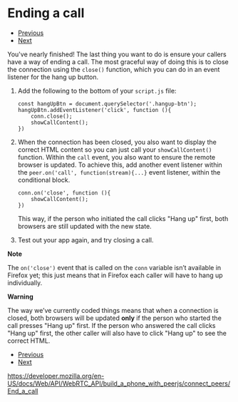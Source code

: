 Ending a call
=============

-   <a href="../../build_a_phone_with_peerjs/connect_peers/answer_a_call" class="button minimal">Previous</a>
-   <a href="../../build_a_phone_with_peerjs/deployment_and_further_reading" class="button minimal">Next</a>

You've nearly finished! The last thing you want to do is ensure your callers have a way of ending a call. The most graceful way of doing this is to close the connection using the `close()` function, which you can do in an event listener for the hang up button.

1.  Add the following to the bottom of your `script.js` file:

        const hangUpBtn = document.querySelector('.hangup-btn');
        hangUpBtn.addEventListener('click', function (){
            conn.close();
            showCallContent();
        })

2.  When the connection has been closed, you also want to display the correct HTML content so you can just call your `showCallContent()` function. Within the `call` event, you also want to ensure the remote browser is updated. To achieve this, add another event listener within the `peer.on('call', function(stream){...}` event listener, within the conditional block.

        conn.on('close', function (){
            showCallContent();
        })

    This way, if the person who initiated the call clicks "Hang up" first, both browsers are still updated with the new state.

3.  Test out your app again, and try closing a call.

**Note**

The `on('close')` event that is called on the `conn` variable isn’t available in Firefox yet; this just means that in Firefox each caller will have to hang up individually.

**Warning**

The way we’ve currently coded things means that when a connection is closed, both browsers will be updated **only** if the person who started the call presses "Hang up" first. If the person who answered the call clicks "Hang up" first, the other caller will also have to click "Hang up" to see the correct HTML.

-   <a href="../../build_a_phone_with_peerjs/connect_peers/answer_a_call" class="button minimal">Previous</a>
-   <a href="../../build_a_phone_with_peerjs/deployment_and_further_reading" class="button minimal">Next</a>

<a href="https://developer.mozilla.org/en-US/docs/Web/API/WebRTC_API/build_a_phone_with_peerjs/connect_peers/End_a_call" class="_attribution-link">https://developer.mozilla.org/en-US/docs/Web/API/WebRTC_API/build_a_phone_with_peerjs/connect_peers/End_a_call</a>
